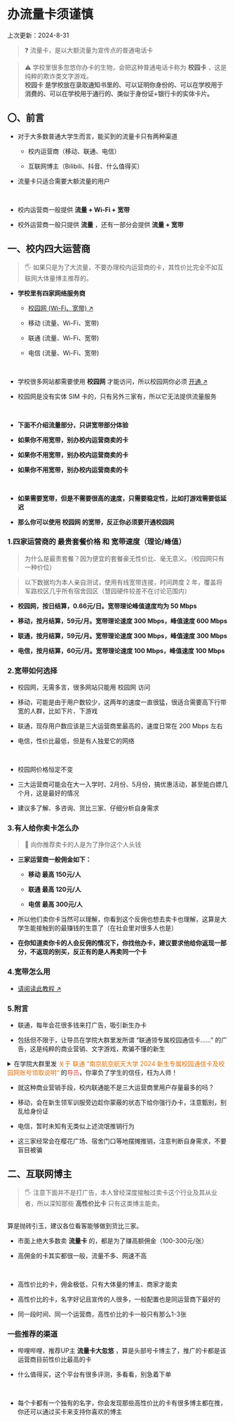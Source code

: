 # 办流量卡须谨慎
上次更新：2024-8-31

> ❓ 流量卡，是以大额流量为宣传点的普通电话卡

> ⚠️ 学校里很多忽悠你办卡的生物，会把这种普通电话卡称为 **校园卡** ，这是纯粹的欺诈类文字游戏。<br>
**校园卡** **是学校放在录取通知书里的、可以证明你身份的、可以在学校用于消费的、可以在学校用于通行的、类似于身份证+银行卡的实体卡片。**

## 〇、前言

- 对于大多数普通大学生而言，能买到的流量卡只有两种渠道

    - 校内运营商（移动、联通、电信）

    - 互联网博主（Bilibili、抖音、什么值得买）

- 流量卡只适合需要大额流量的用户

<br>

- 校内运营商一般提供 **流量 + Wi-Fi + 宽带**

- 校外运营商一般只提供 **流量** ，还有一部分会提供 **流量 + 宽带**

## 一、校内四大运营商

> 🖐️ 如果只是为了大流量，不要办理校内运营商的卡，其性价比完全不如互联网大体量博主推荐的。

- **学校里有四家网络服务商**

    - [校园网 (Wi-Fi、宽带) ↗︎](../../教程Guide/开通、报停校园网/README.md)

    - 移动 (流量、Wi-Fi、宽带)

    - 联通 (流量、Wi-Fi、宽带)

    - 电信 (流量、Wi-Fi、宽带)
 
<br>

- 学校很多网站都需要使用 **校园网** 才能访问，所以校园网你必须 [开通 ↗︎](../../教程Guide/开通、报停校园网/README.md)

- 校园网是没有实体 SIM 卡的，只有另外三家有，所以它无法提供流量服务
 
<br>

- **下面不介绍流量部分，只讲宽带部分体验**

- **如果你不用宽带，别办校内运营商卖的卡**

- **如果你不用宽带，别办校内运营商卖的卡**

- **如果你不用宽带，别办校内运营商卖的卡**

<br>
 
- **如果需要宽带，但是不需要很高的速度，只需要稳定性，比如打游戏需要低延迟**

- **那么你可以使用 校园网 的宽带，反正你必须要开通校园网**
 
 ### 1.四家运营商的 最贵套餐价格 和 宽带速度（理论/峰值）

 > 为什么是最贵套餐？因为便宜的套餐豪无性价比、毫无意义。（校园网只有一种价位）

 > 以下数据均为本人亲自测试，使用有线宽带连接，时间跨度 2 年，覆盖将军路校区几乎所有宿舍园区（慧园硬件较差不在讨论范围内）

- **校园网，按日结算，0.66元/日。宽带理论峰值速度均为 50 Mbps**

- **移动，按月结算，59元/月。宽带理论速度 300 Mbps，峰值速度 600 Mbps**

- **联通，按月结算，59元/月。宽带理论速度 300 Mbps，峰值速度 300 Mbps**

- **电信，按月结算，60元/月。宽带理论速度 100 Mbps，峰值速度 100 Mbps**

### 2.宽带如何选择

- 校园网，无需多言，很多网站只能用 校园网 访问

- 移动，可能是由于用户数较少，这两年的速度一直很猛，很适合需要高下行带宽的人群，比如下片、下游戏

- 联通，现存用户数应该是三大运营商里最高的，速度日常在 200 Mbps 左右

- 电信，性价比最低，但是有人独爱它的网络

<br>

- 校园网价格恒定不变

- 三大运营商可能会在大一入学时、2月份、5月份，搞优惠活动，甚至能白嫖几个月，这是最好的情况

- 建议多了解、多咨询、货比三家、仔细分析自身需求

### 3.有人给你卖卡怎么办

> 🤗 向你推荐卖卡的人是为了挣你这个人头钱

- **三家运营商一般佣金如下：**

    - **移动 最高 150元/人**

    - **联通 最高 120元/人**

    - **电信 最高 300元/人**

- 所以他们卖你卡当然可以理解，你看到这个反佣也想去卖卡也理解，这算是大学生能接触到的最赚钱的生意了（在社会里对很多人也是）

- **在你知道卖你卡的人会反佣的情况下，你找他办卡，建议要求他给你返现一部分，不返现的别买，反正有的是人再卖同一个卡**

### 4.宽带怎么用

- [请阅读此教程 ↗︎](../../教程Guide/设置有线网络、宽带、拨号上网/README.md)

### 5.附言

- 联通，每年会花很多钱来打广告，吸引新生办卡

- 包括但不限于，让导员在学院大群里发所谓 “联通领专属校园通信卡……” 的广告，这是纯粹的商业营销、文字游戏，欺骗不懂的新生

<details>
<summary> 在学院大群里发 <span style="color: #D9730D">关于 联通 “南京航空航天大学 2024 新生专属校园通信卡及校园网账号领取说明“ </span>的<span style="color: #E03E3E">导员</span>，你辜负了学生的信任，枉为人师！ </summary>
<span style="color: #9B9A97">
<br>

这个事情只是 联通 玩的文字游戏、商业骗局
<br>

你卖电话卡牟利可以，但是靠文字游戏，欺骗不懂的大一新生

那你们这门这些利益相关者，我诅咒你们死全家。
</span>

</details>

- 就这种商业营销手段，校内联通能不是三大运营商里用户存量最多的吗？
 
- 移动，会在新生领军训服旁边趁你蒙蔽的状态下给你强行办卡，注意甄别，别乱给身份证
 
- 电信，暂时未知有无类似上述流氓推销行为
 
- 这三家经常会在樱花广场、宿舍门口等地摆摊推销，注意判断自身需求，不要盲目被骗

## 二、互联网博主

> 🖐️ 注意下面并不是打广告，本人曾经深度接触过卖卡这个行业及其从业者，所以深知那些 **高性价比卡** 只有这类博主能卖。
<br>
算是抛砖引玉，建议各位看客能够做到货比三家。

- 市面上绝大多数卖 **流量卡** 的，都是为了赚高额佣金（100-300元/张）

- 高佣金的卡其实都很一般，流量不多、网速不高

<br>

- 高性价比的卡，佣金极低，只有大体量的博主、商家才能卖

- 高性价比的卡，名字好记且宣传的人很多，一般配置也是同运营商下最好的

- 同一段时间、同一个运营商，高性价比的卡一般只有那么1-3张

### 一些推荐的渠道

- 哔哩哔哩，推荐UP主 **流量卡大忽悠** ，算是头部号卡博主了，推广的卡都是该运营商目前性价比最高的卡

- 什么值得买，这个平台有很多评测，多看看，别急着下单
 
<br>

- 每个卡都有一个独有的名字，你会发现那些高性价比的卡有很多博主都在推，你还可以通过买卡来支持你喜欢的博主